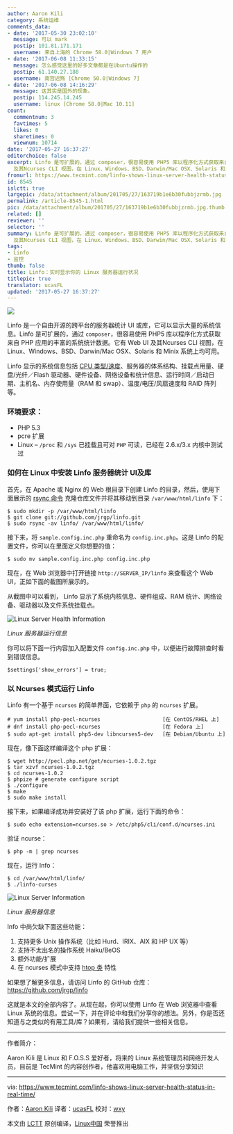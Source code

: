 ```yaml
---
author: Aaron Kili
category: 系统运维
comments_data:
- date: '2017-05-30 23:02:10'
  message: 可以 mark
  postip: 101.81.171.171
  username: 来自上海的 Chrome 58.0|Windows 7 用户
- date: '2017-06-08 11:33:15'
  message: 怎么感觉这里的好多文章都是在Ubuntu操作的
  postip: 61.140.27.188
  username: 南宫迟殇 [Chrome 50.0|Windows 7]
- date: '2017-06-08 14:16:29'
  message: 这其实是国外的现象。
  postip: 114.245.14.245
  username: linux [Chrome 58.0|Mac 10.11]
count:
  commentnum: 3
  favtimes: 5
  likes: 0
  sharetimes: 0
  viewnum: 10714
date: '2017-05-27 16:37:27'
editorchoice: false
excerpt: Linfo 是可扩展的，通过 composer，很容易使用 PHP5 库以程序化方式获取来自 PHP 应用的丰富的系统统计数据。它有 Web UI
  及其Ncurses CLI 视图，在 Linux、Windows、BSD、Darwin/Mac OSX、Solaris 和 Minix 系统上均可用。
fromurl: https://www.tecmint.com/linfo-shows-linux-server-health-status-in-real-time/
id: 8545
islctt: true
largepic: /data/attachment/album/201705/27/163719b1e6b30fubbjzrmb.jpg
permalink: /article-8545-1.html
pic: /data/attachment/album/201705/27/163719b1e6b30fubbjzrmb.jpg.thumb.jpg
related: []
reviewer: ''
selector: ''
summary: Linfo 是可扩展的，通过 composer，很容易使用 PHP5 库以程序化方式获取来自 PHP 应用的丰富的系统统计数据。它有 Web UI
  及其Ncurses CLI 视图，在 Linux、Windows、BSD、Darwin/Mac OSX、Solaris 和 Minix 系统上均可用。
tags:
- Linfo
- 监控
thumb: false
title: Linfo：实时显示你的 Linux 服务器运行状况
titlepic: true
translator: ucasFL
updated: '2017-05-27 16:37:27'
---
```


![](/data/attachment/album/201705/27/163719b1e6b30fubbjzrmb.jpg)


Linfo 是一个自由开源的跨平台的服务器统计 UI 或库，它可以显示大量的系统信息。Linfo 是可扩展的，通过 `composer`，很容易使用 PHP5 库以程序化方式获取来自 PHP 应用的丰富的系统统计数据。它有 Web UI 及其Ncurses CLI 视图，在 Linux、Windows、BSD、Darwin/Mac OSX、Solaris 和 Minix 系统上均可用。


Linfo 显示的系统信息包括 [CPU 类型/速度](/article-8241-1.html)、服务器的体系结构、挂载点用量、硬盘/光纤／Flash 驱动器、硬件设备、网络设备和统计信息、运行时间／启动日期、主机名、内存使用量（RAM 和 swap）、温度/电压/风扇速度和 RAID 阵列等。


### 环境要求：


* PHP 5.3
* pcre 扩展
* Linux – `/proc` 和 `/sys` 已挂载且可对 `PHP` 可读，已经在 2.6.x/3.x 内核中测试过


### 如何在 Linux 中安装 Linfo 服务器统计 UI及库


首先，在 Apache 或 Nginx 的 Web 根目录下创建 Linfo 的目录，然后，使用下面展示的 [rsync 命令](https://www.tecmint.com/rsync-local-remote-file-synchronization-commands/) 克隆仓库文件并将其移动到目录 `/var/www/html/linfo` 下：



```
$ sudo mkdir -p /var/www/html/linfo 
$ git clone git://github.com/jrgp/linfo.git 
$ sudo rsync -av linfo/ /var/www/html/linfo/

```

接下来，将 `sample.config.inc.php` 重命名为 `config.inc.php`。这是 Linfo 的配置文件，你可以在里面定义你想要的值：



```
$ sudo mv sample.config.inc.php config.inc.php 

```

现在，在 Web 浏览器中打开链接 `http://SERVER_IP/linfo` 来查看这个 Web UI，正如下面的截图所展示的。


从截图中可以看到， Linfo 显示了系统内核信息、硬件组成、RAM 统计、网络设备、驱动器以及文件系统挂载点。


![Linux Server Health Information](/data/attachment/album/201705/27/163729mc8rssg0km0knvzm.png)


*Linux 服务器运行信息*


你可以将下面一行内容加入配置文件 `config.inc.php` 中，以便进行故障排查时看到错误信息。



```
$settings['show_errors'] = true;

```

### 以 Ncurses 模式运行 Linfo


Linfo 有一个基于 `ncurses` 的简单界面，它依赖于 `php` 的 `ncurses` 扩展。



```
# yum install php-pecl-ncurses                    [在 CentOS/RHEL 上]
# dnf install php-pecl-ncurses                    [在 Fedora 上]
$ sudo apt-get install php5-dev libncurses5-dev   [在 Debian/Ubuntu 上] 

```

现在，像下面这样编译这个 php 扩展：



```
$ wget http://pecl.php.net/get/ncurses-1.0.2.tgz
$ tar xzvf ncurses-1.0.2.tgz
$ cd ncurses-1.0.2
$ phpize # generate configure script
$ ./configure
$ make
$ sudo make install

```

接下来，如果编译成功并安装好了该 php 扩展，运行下面的命令：



```
$ sudo echo extension=ncurses.so > /etc/php5/cli/conf.d/ncurses.ini

```

验证 ncurse：



```
$ php -m | grep ncurses

```

现在，运行 Info：



```
$ cd /var/www/html/linfo/
$ ./linfo-curses

```

![Linux Server Information](/data/attachment/album/201705/27/163730jiec484ogsyojk5i.png)


*Linux 服务器信息*


Info 中尚欠缺下面这些功能：


1. 支持更多 Unix 操作系统（比如 Hurd、IRIX、AIX 和 HP UX 等）
2. 支持不太出名的操作系统 Haiku/BeOS
3. 额外功能/扩展
4. 在 ncurses 模式中支持 [htop 类](https://www.tecmint.com/install-htop-linux-process-monitoring-for-rhel-centos-fedora/) 特性


如果想了解更多信息，请访问 Linfo 的 GitHub 仓库： <https://github.com/jrgp/linfo>


这就是本文的全部内容了。从现在起，你可以使用 Linfo 在 Web 浏览器中查看 Linux 系统的信息。尝试一下，并在评论中和我们分享你的想法。另外，你是否还知道与之类似的有用工具/库？如果有，请给我们提供一些相关信息。




---


作者简介：


Aaron Kili 是 Linux 和 F.O.S.S 爱好者，将来的 Linux 系统管理员和网络开发人员，目前是 TecMint 的内容创作者，他喜欢用电脑工作，并坚信分享知识




---


via: <https://www.tecmint.com/linfo-shows-linux-server-health-status-in-real-time/>


作者：[Aaron Kili](https://www.tecmint.com/author/aaronkili/) 译者：[ucasFL](https://github.com/ucasFL) 校对：[wxy](https://github.com/wxy)


本文由 [LCTT](https://github.com/LCTT/TranslateProject) 原创编译，[Linux中国](https://linux.cn/) 荣誉推出